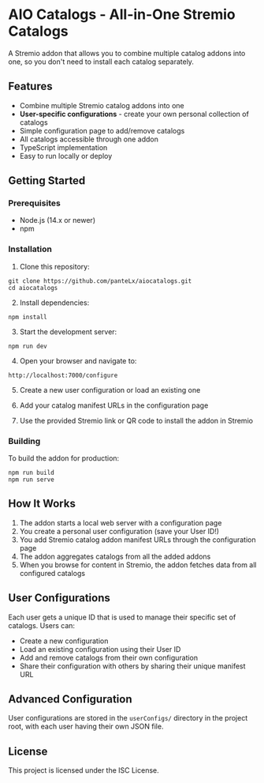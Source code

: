 # AIO Catalogs - All-in-One Stremio Catalogs

A Stremio addon that allows you to combine multiple catalog addons into one, so you don't need to install each catalog separately.

## Features

- Combine multiple Stremio catalog addons into one
- **User-specific configurations** - create your own personal collection of catalogs
- Simple configuration page to add/remove catalogs
- All catalogs accessible through one addon
- TypeScript implementation
- Easy to run locally or deploy

## Getting Started

### Prerequisites

- Node.js (14.x or newer)
- npm

### Installation

1. Clone this repository:

```
git clone https://github.com/panteLx/aiocatalogs.git
cd aiocatalogs
```

2. Install dependencies:

```
npm install
```

3. Start the development server:

```
npm run dev
```

4. Open your browser and navigate to:

```
http://localhost:7000/configure
```

5. Create a new user configuration or load an existing one

6. Add your catalog manifest URLs in the configuration page

7. Use the provided Stremio link or QR code to install the addon in Stremio

### Building

To build the addon for production:

```
npm run build
npm run serve
```

## How It Works

1. The addon starts a local web server with a configuration page
2. You create a personal user configuration (save your User ID!)
3. You add Stremio catalog addon manifest URLs through the configuration page
4. The addon aggregates catalogs from all the added addons
5. When you browse for content in Stremio, the addon fetches data from all configured catalogs

## User Configurations

Each user gets a unique ID that is used to manage their specific set of catalogs. Users can:

- Create a new configuration
- Load an existing configuration using their User ID
- Add and remove catalogs from their own configuration
- Share their configuration with others by sharing their unique manifest URL

## Advanced Configuration

User configurations are stored in the `userConfigs/` directory in the project root, with each user having their own JSON file.

## License

This project is licensed under the ISC License.
